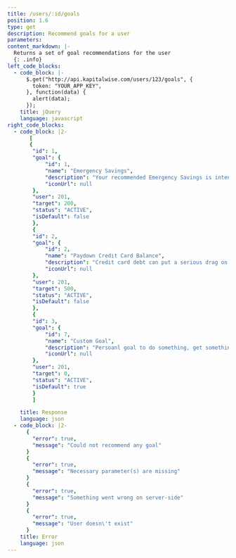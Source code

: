 ```yaml
---
title: /users/:id/goals
position: 1.6
type: get
description: Recommend goals for a user
parameters:
content_markdown: |-
  Returns a set of goal recommendations for the user
  {: .info}
left_code_blocks:
  - code_block: |-
      $.get("http://api.kapitalwise.com/users/123/goals", {
        token: "YOUR_APP_KEY",
      }, function(data) {
        alert(data);
      });
    title: jQuery
    language: javascript
right_code_blocks:
  - code_block: |2-
       [
       {
        "id": 1,
        "goal": {
            "id": 1,
            "name": "Emergency Savings",
            "description": "Your recommended Emergency Savings is intended to help you prepare for unexpected expenses. Depending on the assets you've, we recommend having between 3-6 months of your annual household income set aside for emergencies",
            "iconUrl": null
        },
        "user": 201,
        "target": 200,
        "status": "ACTIVE",
        "isDefault": false
        },
        {
        "id": 2,
        "goal": {
            "id": 2,
            "name": "Paydown Credit Card Balance",
            "description": "Credit card debt can put a serious drag on your net worth. If you have high interest credit card debt or several different credit card bills to pay every month, it can make a lot of sense to take advantage of a 0% APR balance transfer offer as well.",
            "iconUrl": null
        },
        "user": 201,
        "target": 500,
        "status": "ACTIVE",
        "isDefault": false
        },
        {
        "id": 3,
        "goal": {
            "id": 7,
            "name": "Custom Goal",
            "description": "Persoanl goal to do something, get something or go somewhere ",
            "iconUrl": null
        },
        "user": 201,
        "target": 0,
        "status": "ACTIVE",
        "isDefault": true
        }
        ]

    title: Response
    language: json
  - code_block: |2-
      {
        "error": true,
        "message": "Could not recommend any goal"
      }
      {
        "error": true,
        "message": "Necessary parameter(s) are missing"
      }
      {
        "error": true,
        "message": "Something went wrong on server-side"
      }
      {
        "error": true,
        "message": "User doesn\'t exist"
      }
    title: Error
    language: json
---
```

